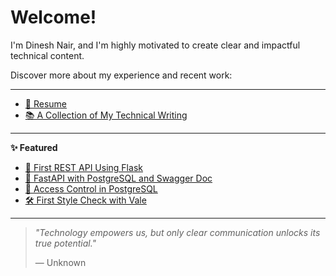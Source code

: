 # Welcome!

I'm Dinesh Nair, and I'm highly motivated to create clear and impactful technical content.

Discover more about my experience and recent work:

---

- [📄 Resume](resumedineshnair.md)
- [📚 A Collection of My Technical Writing](my_writings.md)

---

**✨ Featured**

- [🌟 First REST API Using Flask](mytechdocs/doc9/First_REST_API_Flask.md)
- [🚀 FastAPI with PostgreSQL and Swagger Doc](mytechdocs/doc13/FastAPI_Postgres_Swagger.md)
- [🔐 Access Control in PostgreSQL](mytechdocs/doc17/Access_Control.md)
- [🛠️ First Style Check with Vale](mytechdocs/doc22/Vale_First_Check.md)

---

> _"Technology empowers us, but only clear communication unlocks its true potential."_
> 
> — Unknown